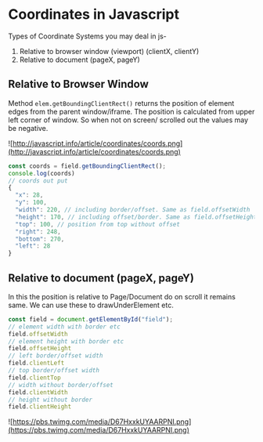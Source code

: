 # Coordinates in Javascript

Types of Coordinate Systems you may deal in js- 

 1. Relative to browser window (viewport) (clientX, clientY)
 2. Relative to document (pageX, pageY)

## Relative to Browser Window
Method `elem.getBoundingClientRect()` returns the position of element edges from the parent window/iframe. The position is calculated from upper left corner of window. So when not on screen/ scrolled out the values may be negative.

![http://javascript.info/article/coordinates/coords.png](http://javascript.info/article/coordinates/coords.png)
```javascript
const coords = field.getBoundingClientRect();
console.log(coords)
// coords out put
{
  "x": 28,
  "y": 100,
  "width": 220, // including border/offset. Same as field.offsetWidth
  "height": 170, // including offset/border. Same as field.offsetHeight
  "top": 100, // position from top without offset
  "right": 248,
  "bottom": 270,
  "left": 28
}
```
## Relative to document (pageX, pageY)

In this the position is relative to Page/Document do on scroll it remains same. We can use these to drawUnderElement etc.

```javascript
const field = document.getElementById("field");
// element width with border etc
field.offsetWidth
// element height with border etc
field.offsetHeight
// left border/offset width
field.clientLeft
// top border/offset width
field.clientTop
// width without border/offset
field.clientWidth
// height without border
field.clientHeight
```
![https://pbs.twimg.com/media/D67HxxkUYAARPNI.png](https://pbs.twimg.com/media/D67HxxkUYAARPNI.png)


<!--stackedit_data:
eyJoaXN0b3J5IjpbLTE2MjY0MzgzODcsMTQwMzI1ODE4XX0=
-->